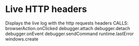 # Live HTTP headers

Displays the live log with the http requests headers
CALLS:
browserAction.onClicked
debugger.attach
debugger.detach
debugger.onEvent
debugger.sendCommand
runtime.lastError
windows.create